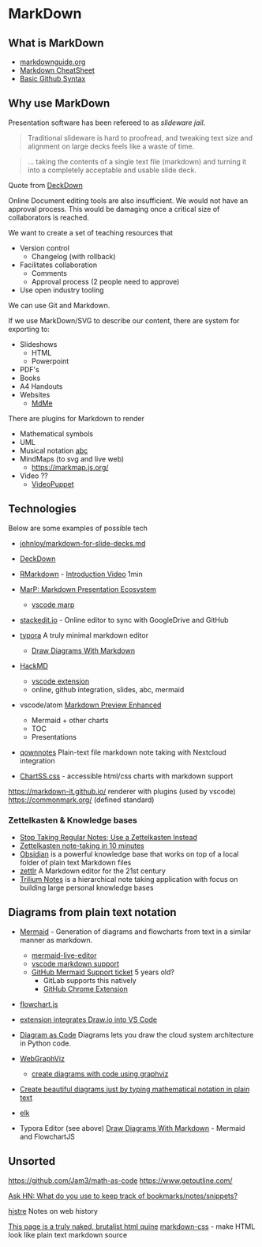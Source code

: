 MarkDown
========

What is MarkDown
----------------

* [markdownguide.org](https://www.markdownguide.org/)
* [Markdown CheatSheet](https://devhints.io/markdown)
* [Basic Github Syntax](https://help.github.com/en/github/writing-on-github/basic-writing-and-formatting-syntax)

Why use MarkDown
----------------

Presentation software has been refereed to as _slideware jail_.

> Traditional slideware is hard to proofread, and tweaking text size and alignment on large decks feels like a waste of time.

> ... taking the contents of a single text file (markdown) and turning it into a completely acceptable and usable slide deck.

Quote from [DeckDown](http://deckdown.org/)

Online Document editing tools are also insufficient. We would not have an approval process. This would be damaging once a critical size of collaborators is reached.

We want to create a set of teaching resources that
* Version control
    * Changelog (with rollback)
* Facilitates collaboration
    * Comments
    * Approval process (2 people need to approve)
* Use open industry tooling

We can use Git and Markdown.

If we use MarkDown/SVG to describe our content, there are system for exporting to:
* Slideshows
    * HTML
    * Powerpoint
* PDF's
* Books
* A4 Handouts
* Websites
    * [MdMe](https://github.com/susam/mdme)

There are plugins for Markdown to render
* Mathematical symbols
* UML
* Musical notation [abc](http://www.lesession.co.uk/abc/abc_notation.htm)
* MindMaps (to svg and live web)
    * https://markmap.js.org/
* Video ??
    * [VideoPuppet](https://www.videopuppet.com/docs/script/)


Technologies
------------

Below are some examples of possible tech

* [johnloy/markdown-for-slide-decks.md](https://gist.github.com/johnloy/27dd124ad40e210e91c70dd1c24ac8c8)
* [DeckDown](http://deckdown.org/)
* [RMarkdown](https://rmarkdown.rstudio.com/) - [Introduction Video](https://player.vimeo.com/video/178485416) 1min

* [MarP: Markdown Presentation Ecosystem](https://marp.app/)
    * [vscode marp](https://marketplace.visualstudio.com/items?itemName=marp-team.marp-vscode)

* [stackedit.io](https://stackedit.io/) - Online editor to sync with GoogleDrive and GitHub

* [typora](https://typora.io/) A truly minimal markdown editor
    * [Draw Diagrams With Markdown](https://support.typora.io/Draw-Diagrams-With-Markdown/)
* [HackMD](https://hackmd.io/)
    * [vscode extension](https://marketplace.visualstudio.com/items?itemName=HackMD.vscode-hackmd)
    * online, github integration, slides, abc, mermaid
* vscode/atom [Markdown Preview Enhanced](https://shd101wyy.github.io/markdown-preview-enhanced/)
    * Mermaid + other charts
    * TOC
    * Presentations

* [qownnotes](https://www.qownnotes.org/) Plain-text file markdown note taking with Nextcloud integration
* [ChartSS.css](https://rbitr.github.io/ChartS.css/) - accessible html/css charts with markdown support

https://markdown-it.github.io/ renderer with plugins (used by vscode)
https://commonmark.org/ (defined standard)

### Zettelkasten & Knowledge bases

* [Stop Taking Regular Notes; Use a Zettelkasten Instead](https://eugeneyan.com/2020/04/05/note-taking-zettelkasten/)
* [Zettelkasten note-taking in 10 minutes](https://blog.viktomas.com/posts/slip-box/)
* [Obsidian](https://obsidian.md/) is a powerful knowledge base that works on top of a local folder of plain text Markdown files
* [zettlr](https://www.zettlr.com/) A Markdown editor for the 21st century 
* [Trilium Notes](https://github.com/zadam/trilium) is a hierarchical note taking application with focus on building large personal knowledge bases


Diagrams from plain text notation
---------------------------------

* [Mermaid](https://mermaid-js.github.io/mermaid/) - Generation of diagrams and flowcharts from text in a similar manner as markdown.
    * [mermaid-live-editor](https://mermaid-js.github.io/mermaid-live-editor/)
    * [vscode markdown support](https://marketplace.visualstudio.com/items?itemName=bierner.markdown-mermaid)
    * [GitHub Mermaid Support ticket](https://github.community/t/feature-request-support-mermaid-markdown-graph-diagrams-in-md-files/1922/42) 5 years old?
        * GitLab supports this natively
        * [GitHub Chrome Extension](https://github.com/BackMarket/github-mermaid-extension)
    
* [flowchart.js](http://flowchart.js.org/)
* [extension integrates Draw.io into VS Code](https://github.com/hediet/vscode-drawio)
* [Diagram as Code](https://diagrams.mingrammer.com/) Diagrams lets you draw the cloud system architecture in Python code.
* [WebGraphViz](http://www.webgraphviz.com/)
    * [create diagrams with code using graphviz](https://ncona.com/2020/06/create-diagrams-with-code-using-graphviz/)
* [Create beautiful diagrams just by typing mathematical notation in plain text](https://github.com/penrose/penrose)
* [elk](https://rtsys.informatik.uni-kiel.de/elklive/)

* Typora Editor (see above) [Draw Diagrams With Markdown](https://support.typora.io/Draw-Diagrams-With-Markdown/) - Mermaid and FlowchartJS


Unsorted
--------

https://github.com/Jam3/math-as-code
https://www.getoutline.com/

[Ask HN: What do you use to keep track of bookmarks/notes/snippets?](https://news.ycombinator.com/item?id=22778123)

[histre](https://histre.com/) Notes on web history

[This page is a truly naked, brutalist html quine](https://secretgeek.github.io/html_wysiwyg/html.html)
[markdown-css](https://mrcoles.com/demo/markdown-css/) - make HTML look like plain text markdown source
